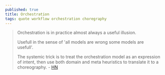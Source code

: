 ```yaml
---
published: true
title: Orchestration
tags: quote workflow orchestration choregraphy
---
```

> Orchestration is in practice almost always a useful illusion.
>
>Usefull in the sense of 'all models are wrong some models are usefull'.
>
> The systemic trick is to treat the orchestration model as an expression of intent, then use both domain and meta heuristics to translate it to a choreography. - [HN](https://news.ycombinator.com/item?id=25101782)